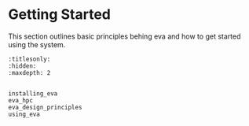 # Getting Started

This section outlines basic principles behing eva and how to get started using the system.


```{toctree}
:titlesonly:
:hidden:
:maxdepth: 2


installing_eva
eva_hpc
eva_design_principles
using_eva
```
